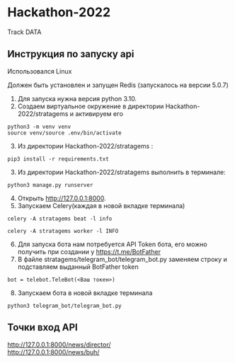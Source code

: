 # Hackathon-2022
Track DATA

## Инструкция по запуску api
Использовался Linux

Должен быть установлен и запущен Redis (запускалось на версии 5.0.7)

1. Для запуска нужна версия python 3.10.
2. Создаем виртуальное окружение в директории Hackathon-2022/stratagems и активируем его
```
python3 -m venv venv
source venv/source .env/bin/activate
```
3. Из директории Hackathon-2022/stratagems : 
```
pip3 install -r requirements.txt
```
3. Из директории Hackathon-2022/stratagems выполнить в терминале: 
```
python3 manage.py runserver
```
4. Открыть http://127.0.0.1:8000.
5. Запускаем Celery(каждая в новой вкладке терминала)
```
celery -A stratagems beat -l info
```
```
celery -A stratagems worker -l INFO
```
6. Для запуска бота нам потребуется API Token бота, его можно получить при создании у https://t.me/BotFather
7. В файле stratagems/telegram_bot/telegram_bot.py заменяем строку и подставляем выданный BotFather token
```
bot = telebot.TeleBot(<Ваш токен>)
```
8. Запускаем бота в новой вкладке терминала
```
python3 telegram_bot/telegram_bot.py 
```
## Точки вход API
http://127.0.0.1:8000/news/director/<br/>
http://127.0.0.1:8000/news/buh/
